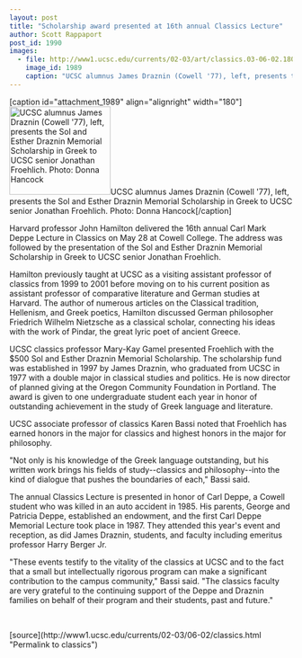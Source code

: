 ```yaml
---
layout: post
title: "Scholarship award presented at 16th annual Classics Lecture"
author: Scott Rappaport
post_id: 1990
images:
  - file: http://www1.ucsc.edu/currents/02-03/art/classics.03-06-02.180.jpg
    image_id: 1989
    caption: "UCSC alumnus James Draznin (Cowell '77), left, presents the Sol and Esther Draznin Memorial Scholarship in Greek to UCSC senior Jonathan Froehlich. Photo: Donna Hancock"
---
```


[caption id="attachment_1989" align="alignright" width="180"]<a href="http://localhost/mysite/wp-content/uploads/2003/06/classics.03-06-02.180.jpg"><img class="size-full wp-image-1989" src="http://localhost/mysite/wp-content/uploads/2003/06/classics.03-06-02.180.jpg" alt="UCSC alumnus James Draznin (Cowell '77), left, presents the Sol and Esther Draznin Memorial Scholarship in Greek to UCSC senior Jonathan Froehlich. Photo: Donna Hancock" width="180" height="157" /></a>UCSC alumnus James Draznin (Cowell '77), left, presents the Sol and Esther Draznin Memorial Scholarship in Greek to UCSC senior Jonathan Froehlich. Photo: Donna Hancock[/caption]
<p>
  Harvard professor John Hamilton delivered the 16th annual Carl Mark Deppe Lecture in Classics on May 28 at Cowell College. The address was followed by the presentation of the Sol and Esther Draznin Memorial Scholarship in Greek to UCSC senior Jonathan Froehlich.
</p>
<p>
  Hamilton previously taught at UCSC as a visiting assistant professor of classics from 1999 to 2001 before moving on to his current position as assistant professor of comparative literature and German studies at Harvard. The author of numerous articles on the Classical tradition, Hellenism, and Greek poetics, Hamilton discussed German philosopher Friedrich Wilhelm Nietzsche as a classical scholar, connecting his ideas with the work of Pindar, the great lyric poet of ancient Greece.<br>
</p>
<p>
  UCSC classics professor Mary-Kay Gamel presented Froehlich with the $500 Sol and Esther Draznin Memorial Scholarship. The scholarship fund was established in 1997 by James Draznin, who graduated from UCSC in 1977 with a double major in classical studies and politics. He is now director of planned giving at the Oregon Community Foundation in Portland. The award is given to one undergraduate student each year in honor of outstanding achievement in the study of Greek language and literature.<br>
</p>
<p>
  UCSC associate professor of classics Karen Bassi noted that Froehlich has earned honors in the major for classics and highest honors in the major for philosophy.<br>
</p>
<p>
  "Not only is his knowledge of the Greek language outstanding, but his written work brings his fields of study--classics and philosophy--into the kind of dialogue that pushes the boundaries of each," Bassi said.<br>
</p>
<p>
  The annual Classics Lecture is presented in honor of Carl Deppe, a Cowell student who was killed in an auto accident in 1985. His parents, George and Patricia Deppe, established an endowment, and the first Carl Deppe Memorial Lecture took place in 1987. They attended this year's event and reception, as did James Draznin, students, and faculty including emeritus professor Harry Berger Jr.<br>
</p>
<p>
  "These events testify to the vitality of the classics at UCSC and to the fact that a small but intellectually rigorous program can make a significant contribution to the campus community," Bassi said. "The classics faculty are very grateful to the continuing support of the Deppe and Draznin families on behalf of their program and their students, past and future."<br>
</p>
<p>
  <br>

</p>
<p>

</p>
[source](http://www1.ucsc.edu/currents/02-03/06-02/classics.html "Permalink to classics")
